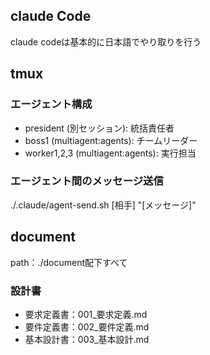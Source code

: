 ## claude Code
claude codeは基本的に日本語でやり取りを行う

## tmux
### エージェント構成
* president (別セッション): 統括責任者
* boss1 (multiagent:agents): チームリーダー
* worker1,2,3 (multiagent:agents): 実行担当

### エージェント間のメッセージ送信
./.claude/agent-send.sh [相手] "[メッセージ]"

## document
path：./document配下すべて
### 設計書
* 要求定義書：001_要求定義.md
* 要件定義書：002_要件定義.md
* 基本設計書：003_基本設計.md